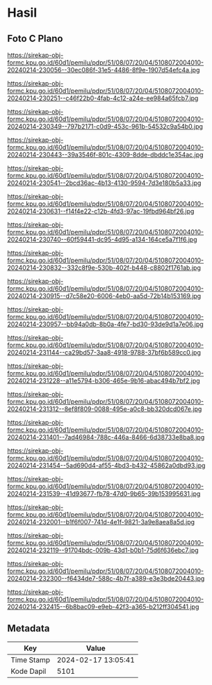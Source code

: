 # Hasil

## Foto C Plano

https://sirekap-obj-formc.kpu.go.id/60d1/pemilu/pdpr/51/08/07/20/04/5108072004010-20240214-230056--30ec086f-31e5-4486-8f9e-1907d54efc4a.jpg

https://sirekap-obj-formc.kpu.go.id/60d1/pemilu/pdpr/51/08/07/20/04/5108072004010-20240214-230251--c46f22b0-4fab-4c12-a24e-ee984a65fcb7.jpg

https://sirekap-obj-formc.kpu.go.id/60d1/pemilu/pdpr/51/08/07/20/04/5108072004010-20240214-230349--797b2171-c0d9-453c-961b-54532c9a54b0.jpg

https://sirekap-obj-formc.kpu.go.id/60d1/pemilu/pdpr/51/08/07/20/04/5108072004010-20240214-230443--39a3546f-801c-4309-8dde-dbddc1e354ac.jpg

https://sirekap-obj-formc.kpu.go.id/60d1/pemilu/pdpr/51/08/07/20/04/5108072004010-20240214-230541--2bcd36ac-4b13-4130-9594-7d3e180b5a33.jpg

https://sirekap-obj-formc.kpu.go.id/60d1/pemilu/pdpr/51/08/07/20/04/5108072004010-20240214-230631--f14f4e22-c12b-4fd3-97ac-19fbd964bf26.jpg

https://sirekap-obj-formc.kpu.go.id/60d1/pemilu/pdpr/51/08/07/20/04/5108072004010-20240214-230740--60f59441-dc95-4d95-a134-164ce5a7f1f6.jpg

https://sirekap-obj-formc.kpu.go.id/60d1/pemilu/pdpr/51/08/07/20/04/5108072004010-20240214-230832--332c8f9e-530b-402f-b448-c8802f1761ab.jpg

https://sirekap-obj-formc.kpu.go.id/60d1/pemilu/pdpr/51/08/07/20/04/5108072004010-20240214-230915--d7c58e20-6006-4eb0-aa5d-72b14b153169.jpg

https://sirekap-obj-formc.kpu.go.id/60d1/pemilu/pdpr/51/08/07/20/04/5108072004010-20240214-230957--bb94a0db-8b0a-4fe7-bd30-93de9d1a7e06.jpg

https://sirekap-obj-formc.kpu.go.id/60d1/pemilu/pdpr/51/08/07/20/04/5108072004010-20240214-231144--ca29bd57-3aa8-4918-9788-37bf6b589cc0.jpg

https://sirekap-obj-formc.kpu.go.id/60d1/pemilu/pdpr/51/08/07/20/04/5108072004010-20240214-231228--a11e5794-b306-465e-9b16-abac494b7bf2.jpg

https://sirekap-obj-formc.kpu.go.id/60d1/pemilu/pdpr/51/08/07/20/04/5108072004010-20240214-231312--8ef8f809-0088-495e-a0c8-bb320dcd067e.jpg

https://sirekap-obj-formc.kpu.go.id/60d1/pemilu/pdpr/51/08/07/20/04/5108072004010-20240214-231401--7ad46984-788c-446a-8466-6d38733e8ba8.jpg

https://sirekap-obj-formc.kpu.go.id/60d1/pemilu/pdpr/51/08/07/20/04/5108072004010-20240214-231454--5ad690d4-af55-4bd3-b432-45862a0dbd93.jpg

https://sirekap-obj-formc.kpu.go.id/60d1/pemilu/pdpr/51/08/07/20/04/5108072004010-20240214-231539--41d93677-fb78-47d0-9b65-39b153995631.jpg

https://sirekap-obj-formc.kpu.go.id/60d1/pemilu/pdpr/51/08/07/20/04/5108072004010-20240214-232001--b1f6f007-741d-4e1f-9821-3a9e8aea8a5d.jpg

https://sirekap-obj-formc.kpu.go.id/60d1/pemilu/pdpr/51/08/07/20/04/5108072004010-20240214-232119--91704bdc-009b-43d1-b0b1-75d6f636ebc7.jpg

https://sirekap-obj-formc.kpu.go.id/60d1/pemilu/pdpr/51/08/07/20/04/5108072004010-20240214-232300--f6434de7-588c-4b7f-a389-e3e3bde20443.jpg

https://sirekap-obj-formc.kpu.go.id/60d1/pemilu/pdpr/51/08/07/20/04/5108072004010-20240214-232415--6b8bac09-e9eb-42f3-a365-b212ff304541.jpg


## Metadata

| Key        | Value               |
| ---------- | ------------------- |
| Time Stamp | 2024-02-17 13:05:41 |
| Kode Dapil | 5101                |



